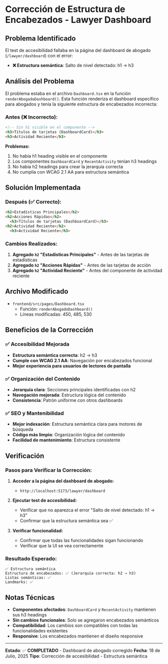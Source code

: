# Corrección de Estructura de Encabezados - Lawyer Dashboard

## Problema Identificado

El test de accesibilidad fallaba en la página del dashboard de abogado (`/lawyer/dashboard`) con el error:
- **❌ Estructura semántica**: Salto de nivel detectado: h1 -> h3

## Análisis del Problema

El problema estaba en el archivo `Dashboard.tsx` en la función `renderAbogadoDashboard()`. Esta función renderiza el dashboard específico para abogados y tenía la siguiente estructura de encabezados incorrecta:

### Antes (❌ Incorrecto):
```html
<!-- Sin h1 visible en el componente -->
<h3>Títulos de tarjetas (DashboardCard)</h3>
<h3>Actividad Reciente</h3>
```

**Problemas:**
1. No había h1 heading visible en el componente
2. Los componentes `DashboardCard` y `RecentActivity` tenían h3 headings
3. No había h2 headings para crear la jerarquía correcta
4. No cumplía con WCAG 2.1 AA para estructura semántica

## Solución Implementada

### Después (✅ Correcto):
```html
<h2>Estadísticas Principales</h2>
<h2>Acciones Rápidas</h2>
  <h3>Títulos de tarjetas (DashboardCard)</h3>
<h2>Actividad Reciente</h2>
  <h3>Actividad Reciente</h3>
```

### Cambios Realizados:

1. **Agregado `h2` "Estadísticas Principales"** - Antes de las tarjetas de estadísticas
2. **Agregado `h2` "Acciones Rápidas"** - Antes de las tarjetas de acción
3. **Agregado `h2` "Actividad Reciente"** - Antes del componente de actividad reciente

## Archivo Modificado

- `frontend/src/pages/Dashboard.tsx`
  - Función: `renderAbogadoDashboard()`
  - Líneas modificadas: 450, 485, 530

## Beneficios de la Corrección

### ✅ **Accesibilidad Mejorada**
- **Estructura semántica correcta**: h2 → h3
- **Cumple con WCAG 2.1 AA**: Navegación por encabezados funcional
- **Mejor experiencia para usuarios de lectores de pantalla**

### ✅ **Organización del Contenido**
- **Jerarquía clara**: Secciones principales identificadas con h2
- **Navegación mejorada**: Estructura lógica del contenido
- **Consistencia**: Patrón uniforme con otros dashboards

### ✅ **SEO y Mantenibilidad**
- **Mejor indexación**: Estructura semántica clara para motores de búsqueda
- **Código más limpio**: Organización lógica del contenido
- **Facilidad de mantenimiento**: Estructura consistente

## Verificación

### **Pasos para Verificar la Corrección:**

1. **Acceder a la página del dashboard de abogado:**
   - `http://localhost:5173/lawyer/dashboard`

2. **Ejecutar test de accesibilidad:**
   - Verificar que no aparezca el error "Salto de nivel detectado: h1 -> h3"
   - Confirmar que la estructura semántica sea ✅

3. **Verificar funcionalidad:**
   - Confirmar que todas las funcionalidades sigan funcionando
   - Verificar que la UI se vea correctamente

### **Resultado Esperado:**
```
✅ Estructura semántica
Estructura de encabezados: ✅ (Jerarquía correcta: h2 → h3)
Listas semánticas: ✅
Landmarks: ✅
```

## Notas Técnicas

- **Componentes afectados**: `DashboardCard` y `RecentActivity` mantienen sus h3 headings
- **Sin cambios funcionales**: Solo se agregaron encabezados semánticos
- **Compatibilidad**: Los cambios son compatibles con todas las funcionalidades existentes
- **Responsive**: Los encabezados mantienen el diseño responsive

---

**Estado**: ✅ **COMPLETADO** - Dashboard de abogado corregido
**Fecha**: 18 de Julio, 2025
**Tipo**: Corrección de accesibilidad - Estructura semántica 